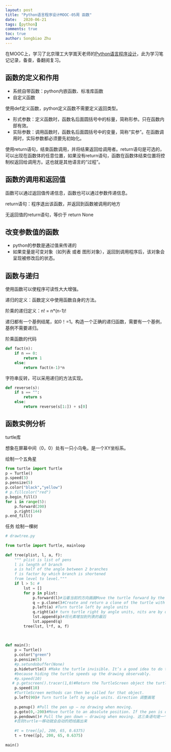 ```yaml
---
layout: post
title: "Python语言程序设计MOOC-05周 函数"
date:   2020-06-21
tags: [python]
comments: true
toc: true
author: Songbiao Zhu
---
```


在MOOC上，学习了北京理工大学嵩天老师的[Python语言程序设计](https://www.icourse163.org/course/BIT-268001#/info)，此为学习笔记记录，备查，备翻阅复习。

<!-- more -->
## 函数的定义和作用

* 系统自带函数：python内嵌函数、标准库函数
* 自定义函数

使用def定义函数，python定义函数不需要定义返回类型。

* 形式参数：定义函数时，函数名后面圆括号中的标量，简称形参。只在函数内部有效。
* 实际参数：调用函数时，函数名后面圆括号中的变量，简称“实参”。在函数调用时，实际参数都必须要先初始化。

使用return语句，结束函数调用，并将结果返回给调用者。return语句是可选的，可以出现在函数体的任意位置，如果没有return语句，函数在函数体结束位置将控制权返回给调用方。这也就是其他语言的“过程”。

## 函数的调用和返回值

函数可以通过返回值传递信息，函数也可以通过参数传递信息。

return语句：程序退出该函数，并返回到函数被调用的地方

无返回值的return语句，等价于 return None

## 改变参数值的函数

* python的参数是通过值来传递的
* 如果变量是可变对象（如列表 或者 图形对象），返回到调用程序后，该对象会呈现被修改后的状态。

## 函数与递归

使用函数可以使程序可读性大大增强。

递归的定义：函数定义中使用函数自身的方法。

阶乘的递归定义：n! = n*(n-1)!

递归都有一个基例结尾，如0！=1。构造一个正确的递归函数，需要有一个基例，基例不需要递归。

阶乘函数的代码

```python
def fact(n):
    if n == 0:
        return 1
    else:
        return fact(n-1)*n
```



字符串反转，可以采用递归的方法实现。

```python
def reverse(s):
    if s == "":
        return s
    else:
        return reverse(s[1:]) + s[0]
```

## 函数实例分析

turtle库

想象在屏幕中间（0，0）处有一只小乌龟，是一个XY坐标系。

绘制一个五角星

```python
from turtle import Turtle
p = Turtle()
p.speed(3)
p.pensize(5)
p.color("black","yellow")
# p.fillcolor("red")
p.begin_fill()
for i in range(5):
    p.forward(200)
    p.right(144)
p.end_fill()
```

任务 绘制一棵树

```python
# drawtree.py
 
from turtle import Turtle, mainloop
 
def tree(plist, l, a, f):
    """ plist is list of pens
    l is length of branch
    a is half of the angle between 2 branches
    f is factor by which branch is shortened
    from level to level."""
    if l > 5: #
        lst = []
        for p in plist:
            p.forward(l)#沿着当前的方向画画Move the turtle forward by the specified distance, in the direction the turtle is headed.
            q = p.clone()#Create and return a clone of the turtle with same position, heading and turtle properties.
            p.left(a) #Turn turtle left by angle units
            q.right(a)# turn turtle right by angle units, nits are by default degrees, but can be set via the degrees() and radians() functions.
            lst.append(p)#将元素增加到列表的最后
            lst.append(q)
        tree(lst, l*f, a, f)
   
            
 
def main():
    p = Turtle()
    p.color("green")
    p.pensize(5)
    #p.setundobuffer(None)
    p.hideturtle() #Make the turtle invisible. It’s a good idea to do this while you’re in the middle of doing some complex drawing,
    #because hiding the turtle speeds up the drawing observably.
    #p.speed(10)
   # p.getscreen().tracer(1,0)#Return the TurtleScreen object the turtle is drawing on.
    p.speed(10)
    #TurtleScreen methods can then be called for that object.
    p.left(90)# Turn turtle left by angle units. direction 调整画笔
 
    p.penup() #Pull the pen up – no drawing when moving.
    p.goto(0,-200)#Move turtle to an absolute position. If the pen is down, draw line. Do not change the turtle’s orientation.
    p.pendown()# Pull the pen down – drawing when moving. 这三条语句是一个组合相当于先把笔收起来再移动到指定位置，再把笔放下开始画
    #否则turtle一移动就会自动的把线画出来
 
    #t = tree([p], 200, 65, 0.6375)
    t = tree([p], 200, 65, 0.6375)
     
main()

```



